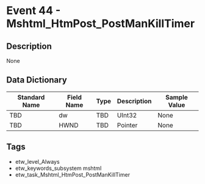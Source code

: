 # Event 44 - Mshtml_HtmPost_PostManKillTimer

## Description
None

## Data Dictionary
|Standard Name|Field Name|Type|Description|Sample Value|
|---|---|---|---|---|
|TBD|dw|TBD|UInt32|None|None|
|TBD|HWND|TBD|Pointer|None|None|

## Tags
* etw_level_Always
* etw_keywords_subsystem mshtml
* etw_task_Mshtml_HtmPost_PostManKillTimer